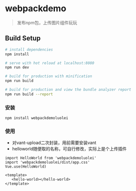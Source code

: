 # webpackdemo

> 发布npm包，上传图片组件玩玩

## Build Setup

``` bash
# install dependencies
npm install

# serve with hot reload at localhost:8080
npm run dev

# build for production with minification
npm run build

# build for production and view the bundle analyzer report
npm run build --report
```

### 安装

```
npm install webpackdemoluolei
```

### 使用

- 对vant-upload二次封装，用前需要安装vant
- helloworld随便取的名称，可自行修改，实际上是个上传插件
```
import HelloWorld from 'webpackdemoluolei'
import 'webpackdemoluolei/dist/app.css'
Vue.use(HelloWorld)

<template>
   <hello-world></hello-world>
</template>
```
